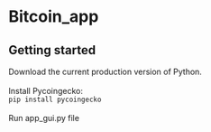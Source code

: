 # Bitcoin_app
## Getting started
Download the current production version of Python.\
\
Install Pycoingecko:\
    <code>pip install pycoingecko</code>\
    \
Run app_gui.py file
